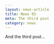 ```yaml
---
layout: news-article
title: News 03
meta: The third post
category: news
---
```


And the third post...
